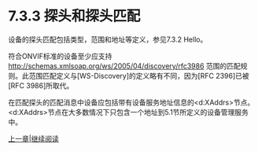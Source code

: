 # 7.3.3 探头和探头匹配

设备的探头匹配包括类型，范围和地址等定义，参见7.3.2 Hello。

符合ONVIF标准的设备至少应支持
http://schemas.xmlsoap.org/ws/2005/04/discovery/rfc3986 范围的匹配规则。此范围匹配定义与[WS-Discovery]的定义略有不同，因为[RFC
2396]已被[RFC 3986]所取代。

在匹配探头的匹配消息中设备应包括带有设备服务地址信息的<d:XAddrs>节点。<d:XAddrs>节点在大多数情况下只包含一个地址到5.1节所定义的设备管理服务中。


[上一章](07.03.02.md)|[继续阅读](07.03.04.md)
